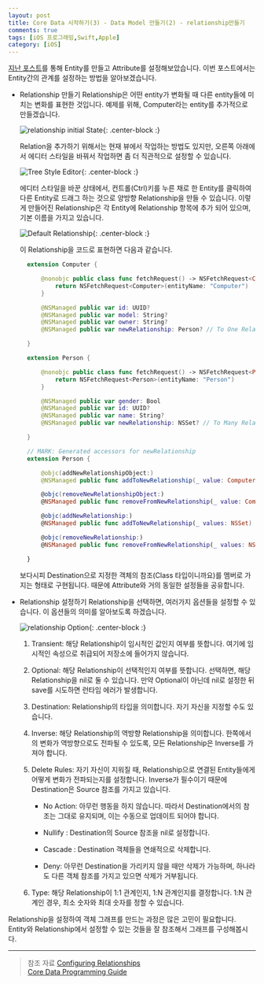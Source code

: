 ```yaml
---
layout: post
title: Core Data 시작하기(3) - Data Model 만들기(2) - relationship만들기
comments: true
tags: [iOS 프로그래밍,Swift,Apple]
category: [iOS]
---  
```


[지난 포스트](/2020-01-02-Core-Data-시작하기(2)-Data-Model-만들기(1)-entity만들기/)를 통해 Entity를 만들고 Attribute를 설정해보았습니다. 이번 포스트에서는 Entity간의 관계를 설정하는 방법을 알아보겠습니다.  

* Relationship 만들기
  Relationship은 어떤 entity가 변화될 때 다른 entity들에 미치는 변화를 표현한 것입니다. 예제를 위해, Computer라는 entity를 추가적으로 만들겠습니다.

  ![relationship initial State]({{"/img/relationshipInitialState.png"}}){: .center-block :}  

  Relation을 추가하기 위해서는 현재 뷰에서 작업하는 방법도 있지만, 오른쪽 아래에서 에디터 스타일을 바꿔서 작업하면 좀 더 직관적으로 설정할 수 있습니다. 

  ![Tree Style Editor]({{"/img/TreeStyleEditor.png"}}){: .center-block :}  

  에디터 스타일을 바꾼 상태에서, 컨트롤(Ctrl)키를 누른 채로 한 Entity를 클릭하여 다른 Entity로 드래그 하는 것으로 양방향 Relationship을 만들 수 있습니다. 이렇게 만들어진 Relationship은 각 Entity에 Relationship 항목에 추가 되어 있으며, 기본 이름을 가지고 있습니다.

  ![Default Relationship]({{"/img/DefaultRelationship.png"}}){: .center-block :}  

  이 Relationship을 코드로 표현하면 다음과 같습니다.  

  ```swift
    extension Computer {

        @nonobjc public class func fetchRequest() -> NSFetchRequest<Computer> {
            return NSFetchRequest<Computer>(entityName: "Computer")
        }

        @NSManaged public var id: UUID?
        @NSManaged public var model: String?
        @NSManaged public var owner: String?
        @NSManaged public var newRelationship: Person? // To One Relationship

    }

    extension Person {

        @nonobjc public class func fetchRequest() -> NSFetchRequest<Person> {
            return NSFetchRequest<Person>(entityName: "Person")
        }

        @NSManaged public var gender: Bool
        @NSManaged public var id: UUID?
        @NSManaged public var name: String?
        @NSManaged public var newRelationship: NSSet? // To Many Relationship

    }

    // MARK: Generated accessors for newRelationship
    extension Person {

        @objc(addNewRelationshipObject:)
        @NSManaged public func addToNewRelationship(_ value: Computer)

        @objc(removeNewRelationshipObject:)
        @NSManaged public func removeFromNewRelationship(_ value: Computer)

        @objc(addNewRelationship:)
        @NSManaged public func addToNewRelationship(_ values: NSSet)

        @objc(removeNewRelationship:)
        @NSManaged public func removeFromNewRelationship(_ values: NSSet)

    }
  ```  

  보다시피 Destination으로 지정한 객체의 참조(Class 타입이니까요)를 멤버로 가지는 형태로 구현됩니다. 때문에 Attribute와 거의 동일한 설정들을 공유합니다.  

* Relationship 설정하기
  Relationship을 선택하면, 여러가지 옵션들을 설정할 수 있습니다. 이 옵션들의 의미를 알아보도록 하겠습니다.  

  ![relationship Option]({{"/img/RelationshipOption.png"}}){: .center-block :}  

  1. Transient: 해당 Relationship이 임시적인 값인지 여부를 뜻합니다. 여기에 임시적인 속성으로 취급되어 저장소에 들어가지 않습니다.  
  
  2. Optional: 해당 Relationship이 선택적인지 여부를 뜻합니다. 선택하면, 해당 Relationship을 nil로 둘 수 있습니다. 만약 Optional이 아닌데 nil로 설정한 뒤 save를 시도하면 런타임 에러가 발생합니다.

  3. Destination: Relationship의 타입을 의미합니다. 자기 자신을 지정할 수도 있습니다.
  
  4. Inverse: 해당 Relationship의 역방향 Relationship을 의미합니다. 한쪽에서의 변화가 역방향으로도 전파될 수 있도록, 모든 Relationship은 Inverse를 가져야 합니다.
  
  5. Delete Rules: 자기 자신이 지워질 때, Relationship으로 연결된 Entity들에게 어떻게 변화가 전파되는지를 설정합니다. Inverse가 필수이기 때문에 Destination은 Source 참조를 가지고 있습니다. 
     
     * No Action: 아무런 행동을 하지 않습니다. 따라서 Destination에서의 참조는 그대로 유지되며, 이는 수동으로 업데이트 되어야 합니다.
     
     * Nullify : Destination의 Source 참조을 nil로 설정합니다.
     
     * Cascade : Destination 객체들을 연쇄적으로 삭제합니다.   
     
     * Deny: 아무런 Destination을 가리키지 않을 때만 삭제가 가능하며, 하나라도 다른 객체 참조를 가지고 있으면 삭제가 거부됩니다.  
     
  6. Type: 해당 Relationship이 1:1 관계인지, 1:N 관계인지를 결정합니다. 1:N 관계인 경우, 최소 숫자와 최대 숫자를 정할 수 있습니다.  


Relationship을 설정하여 객체 그래프를 만드는 과정은 많은 고민이 필요합니다. Entity와 Relationship에서 설정할 수 있는 것들을 잘 참조해서 그래프를 구성해봅시다.

---  
> 참조 자료
> [Configuring Relationships](https://developer.apple.com/documentation/coredata/modeling_data/configuring_relationships)  
> [Core Data Programming Guide](https://developer.apple.com/library/archive/documentation/Cocoa/Conceptual/CoreData/HowManagedObjectsarerelated.html#//apple_ref/doc/uid/TP40001075-CH17-SW1)  